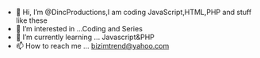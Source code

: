 - 👋 Hi, I’m @DincProductions,I am coding JavaScript,HTML,PHP and stuff like these
- 👀 I’m interested in ...Coding and Series
- 🌱 I’m currently learning ... Javascript&PHP
- 📫 How to reach me ... bizimtrend@yahoo.com

<!---
DincProductions/DincProductions is a ✨ special ✨ repository because its `README.md` (this file) appears on your GitHub profile.
You can click the Preview link to take a look at your changes.
--->
